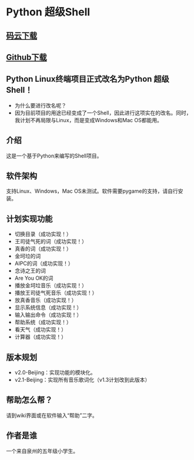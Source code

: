 # Python 超级Shell
## [码云下载](https://gitee.com/laomocode/python_super_shell/releases)
## [Github下载](https://github.com/laomocode/python_super_shell/releases)
## Python Linux终端项目正式改名为Python 超级Shell！
- 为什么要进行改名呢？
- 因为目前项目的用途已经变成了一个Shell，因此进行这项实在的改名。同时，我计划不再局限与Linux，而是变成Windows和Mac OS都能用。
## 介绍
这是一个基于Python来编写的Shell项目。
## 软件架构
支持Linux、Windows，Mac OS未测试。软件需要pygame的支持，请自行安装。
## 计划实现功能
- 切换目录（成功实现！）
- 王司徒气死的词（成功实现！）
- 真香的词（成功实现！）
- 金坷垃的词
- AIPC的词（成功实现！）
- 念诗之王的词
- Are You OK的词
- 播放金坷垃音乐（成功实现！）
- 播放王司徒气死音乐（成功实现！）
- 放真香音乐（成功实现！）
- 显示系统信息（成功实现！）
- 输入输出命令（成功实现！）
- 帮助系统（成功实现！）
- 看天气（成功实现！）
- 计算器（成功实现！）
## 版本规划
- v2.0-Beijing：实现功能的模块化。
- v2.1-Beijing：实现所有音乐歌词化（v1.3计划改到此版本）
## 帮助怎么帮？
请到wiki界面或在软件输入“帮助”二字。
## 作者是谁
一个来自泉州的五年级小学生。